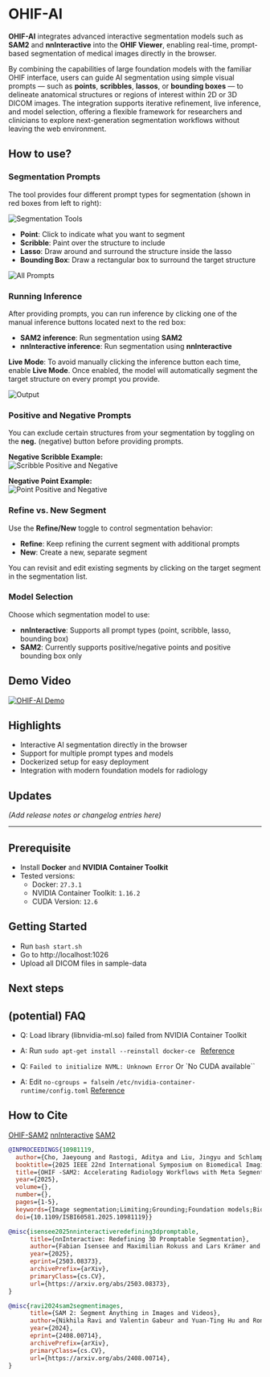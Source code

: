 # OHIF-AI

**OHIF-AI** integrates advanced interactive segmentation models such as **SAM2** and **nnInteractive** into the **OHIF Viewer**, enabling real-time, prompt-based segmentation of medical images directly in the browser.  

By combining the capabilities of large foundation models with the familiar OHIF interface, users can guide AI segmentation using simple visual prompts — such as **points**, **scribbles**, **lassos**, or **bounding boxes** — to delineate anatomical structures or regions of interest within 2D or 3D DICOM images. The integration supports iterative refinement, live inference, and model selection, offering a flexible framework for researchers and clinicians to explore next-generation segmentation workflows without leaving the web environment.

## How to use?

### Segmentation Prompts

The tool provides four different prompt types for segmentation (shown in red boxes from left to right):

![Segmentation Tools](docs/images/tools.png)

- **Point**: Click to indicate what you want to segment  
- **Scribble**: Paint over the structure to include  
- **Lasso**: Draw around and surround the structure inside the lasso  
- **Bounding Box**: Draw a rectangular box to surround the target structure  

![All Prompts](docs/images/all_prompts.png)

### Running Inference

After providing prompts, you can run inference by clicking one of the manual inference buttons located next to the red box:

- **SAM2 inference**: Run segmentation using **SAM2**  
- **nnInteractive inference**: Run segmentation using **nnInteractive**  

**Live Mode**: To avoid manually clicking the inference button each time, enable **Live Mode**. Once enabled, the model will automatically segment the target structure on every prompt you provide.

![Output](docs/images/output.png)

### Positive and Negative Prompts

You can exclude certain structures from your segmentation by toggling on the **neg.** (negative) button before providing prompts.

**Negative Scribble Example:**  
![Scribble Positive and Negative](docs/images/scribble_pos_neg.png)

**Negative Point Example:**  
![Point Positive and Negative](docs/images/point_pos_neg.png)


### Refine vs. New Segment

Use the **Refine/New** toggle to control segmentation behavior:

- **Refine**: Keep refining the current segment with additional prompts  
- **New**: Create a new, separate segment  

You can revisit and edit existing segments by clicking on the target segment in the segmentation list.

### Model Selection

Choose which segmentation model to use:

- **nnInteractive**: Supports all prompt types (point, scribble, lasso, bounding box)  
- **SAM2**: Currently supports positive/negative points and positive bounding box only  

## Demo Video

[![OHIF-AI Demo](https://img.youtube.com/vi/z3aq3yd-KRA/0.jpg)](https://youtu.be/z3aq3yd-KRA)

## Highlights

- Interactive AI segmentation directly in the browser  
- Support for multiple prompt types and models  
- Dockerized setup for easy deployment  
- Integration with modern foundation models for radiology  

## Updates

*(Add release notes or changelog entries here)*

---

## Prerequisite

- Install **Docker** and **NVIDIA Container Toolkit**  
- Tested versions:  
  - Docker: `27.3.1`  
  - NVIDIA Container Toolkit: `1.16.2`  
  - CUDA Version: `12.6`

## Getting Started

- Run `bash start.sh`
- Go to http://localhost:1026
- Upload all DICOM files in sample-data


## Next steps


## (potential) FAQ

- Q: Load library (libnvidia-ml.so) failed from NVIDIA Container Toolkit
- A: Run `sudo apt-get install --reinstall docker-ce ` [Reference](https://github.com/NVIDIA/nvidia-container-toolkit/issues/305)

- Q: `Failed to initialize NVML: Unknown Error` Or `No CUDA available``
- A: Edit `no-cgroups = false`in `/etc/nvidia-container-runtime/config.toml` [Reference](https://forums.developer.nvidia.com/t/nvida-container-toolkit-failed-to-initialize-nvml-unknown-error/286219/2)

## How to Cite

[OHIF-SAM2](https://ieeexplore.ieee.org/document/10981119)
[nnInteractive](https://arxiv.org/abs/2503.08373)
[SAM2](https://arxiv.org/abs/2408.00714)

```bibtex
@INPROCEEDINGS{10981119,
  author={Cho, Jaeyoung and Rastogi, Aditya and Liu, Jingyu and Schlamp, Kai and Vollmuth, Philipp},
  booktitle={2025 IEEE 22nd International Symposium on Biomedical Imaging (ISBI)}, 
  title={OHIF -SAM2: Accelerating Radiology Workflows with Meta Segment Anything Model 2}, 
  year={2025},
  volume={},
  number={},
  pages={1-5},
  keywords={Image segmentation;Limiting;Grounding;Foundation models;Biological system modeling;Radiology;Biomedical imaging;Web-Based Medical Imaging;Foundation Model;Segmentation;Artificial Intelligence},
  doi={10.1109/ISBI60581.2025.10981119}}

@misc{isensee2025nninteractiveredefining3dpromptable,
      title={nnInteractive: Redefining 3D Promptable Segmentation}, 
      author={Fabian Isensee and Maximilian Rokuss and Lars Krämer and Stefan Dinkelacker and Ashis Ravindran and Florian Stritzke and Benjamin Hamm and Tassilo Wald and Moritz Langenberg and Constantin Ulrich and Jonathan Deissler and Ralf Floca and Klaus Maier-Hein},
      year={2025},
      eprint={2503.08373},
      archivePrefix={arXiv},
      primaryClass={cs.CV},
      url={https://arxiv.org/abs/2503.08373}, 
}

@misc{ravi2024sam2segmentimages,
      title={SAM 2: Segment Anything in Images and Videos}, 
      author={Nikhila Ravi and Valentin Gabeur and Yuan-Ting Hu and Ronghang Hu and Chaitanya Ryali and Tengyu Ma and Haitham Khedr and Roman Rädle and Chloe Rolland and Laura Gustafson and Eric Mintun and Junting Pan and Kalyan Vasudev Alwala and Nicolas Carion and Chao-Yuan Wu and Ross Girshick and Piotr Dollár and Christoph Feichtenhofer},
      year={2024},
      eprint={2408.00714},
      archivePrefix={arXiv},
      primaryClass={cs.CV},
      url={https://arxiv.org/abs/2408.00714}, 
}
```
